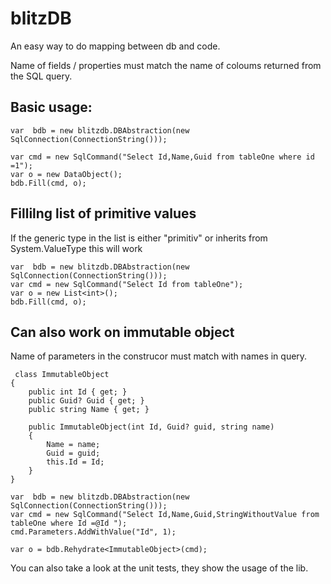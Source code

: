 # blitzDB
An easy way to do mapping between db and code.


Name of fields / properties must match the name of coloums returned from the SQL query.

## Basic usage:
```
var  bdb = new blitzdb.DBAbstraction(new SqlConnection(ConnectionString()));

var cmd = new SqlCommand("Select Id,Name,Guid from tableOne where id =1");
var o = new DataObject();
bdb.Fill(cmd, o);

```

## Fillilng list of primitive values
If the generic type in the list is either "primitiv" or inherits from System.ValueType this will work

```
var  bdb = new blitzdb.DBAbstraction(new SqlConnection(ConnectionString()));
var cmd = new SqlCommand("Select Id from tableOne");
var o = new List<int>();
bdb.Fill(cmd, o);
```

## Can also work on immutable object
Name of parameters in the construcor must match with names in query.

```
 class ImmutableObject
{
    public int Id { get; }
    public Guid? Guid { get; }
    public string Name { get; }

    public ImmutableObject(int Id, Guid? guid, string name)
    {
        Name = name;
        Guid = guid;
        this.Id = Id;
    }
}

var  bdb = new blitzdb.DBAbstraction(new SqlConnection(ConnectionString()));
var cmd = new SqlCommand("Select Id,Name,Guid,StringWithoutValue from tableOne where Id =@Id ");
cmd.Parameters.AddWithValue("Id", 1);

var o = bdb.Rehydrate<ImmutableObject>(cmd);

```


You can also take a look at the unit tests, they show the usage of the lib.
